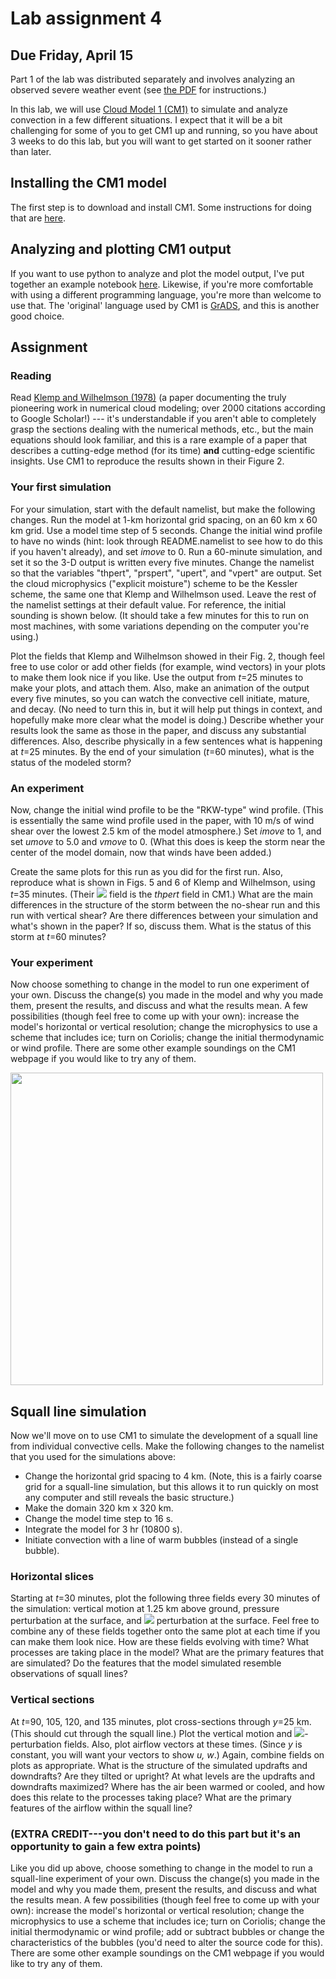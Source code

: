 # Lab assignment 4
## Due Friday, April 15

Part 1 of the lab was distributed separately and involves analyzing an observed severe weather event (see [the PDF](lab4/lab4.pdf) for instructions.) 

In this lab, we will use [Cloud Model 1 (CM1)](https://www2.mmm.ucar.edu/people/bryan/cm1/) to simulate and analyze convection in a few different situations. I expect that it will be a bit challenging for some of you to get CM1 up and running, so you have about 3 weeks to do this lab, but you will want to get started on it sooner rather than later.

## Installing the CM1 model
The first step is to download and install CM1. Some instructions for doing that are [here](lab4/cm1_instructions.md).

## Analyzing and plotting CM1 output
If you want to use python to analyze and plot the model output, I've put together an example notebook [here](lab4/cm1_plots_examples.ipynb). Likewise, if you're more comfortable with using a different programming language, you're more than welcome to use that. The 'original' language used by CM1 is [GrADS](http://cola.gmu.edu/grads/), and this is another good choice.

## Assignment

### Reading
Read [Klemp and Wilhelmson (1978)](https://journals.ametsoc.org/view/journals/atsc/35/6/1520-0469_1978_035_1070_tsotdc_2_0_co_2.xml?tab_body=abstract-display) (a paper documenting the truly pioneering work in numerical cloud modeling; over 2000 citations according to Google Scholar!) --- it's understandable if you aren't able to completely grasp the sections dealing with the numerical methods, etc., but the main equations should look familiar, and this is a rare example of a paper that describes a cutting-edge method (for its time) **and** cutting-edge scientific insights.  Use CM1 to reproduce the results shown in their Figure 2.

### Your first simulation
For your simulation, start with the default namelist, but make the following changes.  Run the model at 1-km horizontal grid spacing, on an 60 km x 60 km grid.  Use a model time step of 5 seconds.  Change the initial wind profile to have no winds (hint: look through README.namelist to see how to do this if you haven't already), and set *imove* to 0.  Run a 60-minute simulation, and set it so the 3-D output is written every five minutes.  Change the namelist so that the variables "thpert", "prspert", "upert", and "vpert" are output.  Set the cloud microphysics ("explicit moisture") scheme to be the Kessler scheme, the same one that Klemp and Wilhelmson used.  Leave the rest of the namelist settings at their default value.  For reference, the initial sounding is shown below.  (It should take a few minutes for this to run on most machines, with some variations depending on the computer you're using.)

Plot the fields that Klemp and Wilhelmson showed in their Fig. 2, though feel free to use color or add other fields (for example, wind vectors) in your plots to make them look nice if you like.  Use the output from *t*=25 minutes to make your plots, and attach them.  Also, make an animation of the output every five minutes, so you can watch the convective cell initiate, mature, and decay.  (No need to turn this in, but it will help put things in context, and hopefully make more clear what the model is doing.)
Describe whether your results look the same as those in the paper, and discuss any substantial differences.  Also, describe physically in a few sentences what is happening at *t*=25 minutes.  By the end of your simulation (*t*=60 minutes), what is the status of the modeled storm?

### An experiment

Now, change the initial wind profile to be the "RKW-type" wind profile.  (This is essentially the same wind profile used in the paper, with 10 m/s of wind shear over the lowest 2.5 km of the model atmosphere.)  Set *imove* to 1, and set *umove* to 5.0 and *vmove* to 0.  (What this does is keep the storm near the center of the model domain, now that winds have been added.)


Create the same plots for this run as you did for the first run.  Also, reproduce what is shown in Figs. 5 and 6 of Klemp and Wilhelmson, using *t*=35 minutes. (Their 
<img src="https://render.githubusercontent.com/render/math?math=\theta-\overline{\theta}"> field is the *thpert* field in CM1.)  What are the main differences in the structure of the storm between the no-shear run and this run with vertical shear?  Are there differences between your simulation and what's shown in the paper?  If so, discuss them.  What is the status of this storm at *t*=60 minutes?

### Your experiment
Now choose something to change in the model to run one experiment of your own.  Discuss the change(s) you made in the model and why you made them, present the results, and discuss and what the results mean.  A few possibilities (though feel free to come up with your own): increase the model's horizontal or vertical resolution; change the microphysics to use a scheme that includes ice; turn on Coriolis; change the initial thermodynamic or wind profile.  There are some other example soundings on the CM1 webpage if you would like to try any of them.

<img src="https://user-images.githubusercontent.com/18426375/160020822-428ced7c-44d6-4ecb-80e1-2bc4c3474673.png" width=500>

## Squall line simulation

Now we'll move on to use CM1 to simulate the development of a squall line from individual convective cells.  Make the following changes to the namelist that you used for the simulations above:

- Change the horizontal grid spacing to 4 km.  (Note, this is a fairly coarse grid for a squall-line simulation, but this allows it to run quickly on most any computer and still reveals the basic structure.)
- Make the domain 320 km x 320 km.
- Change the model time step to 16 s.
- Integrate the model for 3 hr (10800 s).
- Initiate convection with a line of warm bubbles (instead of a single bubble).

### Horizontal slices

Starting at *t*=30 minutes, plot the following three fields every 30 minutes of the simulation: vertical motion at 1.25 km above ground, pressure perturbation at the surface, and <img src="https://render.githubusercontent.com/render/math?math=\theta"> perturbation at the surface.  Feel free to combine any of these fields together onto the same plot at each time if you can make them look nice.  How are these fields evolving with time?  What processes are taking place in the model?  What are the primary features that are simulated?  Do the features that the model simulated resemble observations of squall lines?

### Vertical sections

At *t*=90, 105, 120, and 135 minutes, plot cross-sections through *y*=25 km.  (This should cut through the squall line.)  Plot the vertical motion and <img src="https://render.githubusercontent.com/render/math?math=\theta">-perturbation fields.  Also, plot airflow vectors at these times.  (Since *y* is constant, you will want your vectors to show *u, w*.)  Again, combine fields on plots as appropriate.  What is the structure of the simulated updrafts and downdrafts?  Are they tilted or upright?  At what levels are the updrafts and downdrafts maximized?  Where has the air been warmed or cooled, and how does this relate to the processes taking place?  What are the primary features of the airflow within the squall line?

### (EXTRA CREDIT---you don't need to do this part but it's an opportunity to gain a few extra points)

 Like you did up above, choose something to change in the model to run a squall-line experiment of your own.  Discuss the change(s) you made in the model and why you made them, present the results, and discuss and what the results mean.  A few possibilities (though feel free to come up with your own): increase the model's horizontal or vertical resolution; change the microphysics to use a scheme that includes ice; turn on Coriolis; change the initial thermodynamic or wind profile; add or subtract bubbles or change the characteristics of the bubbles (you'd need to alter the source code for this).  There are some other example soundings on the CM1 webpage if you would like to try any of them.



